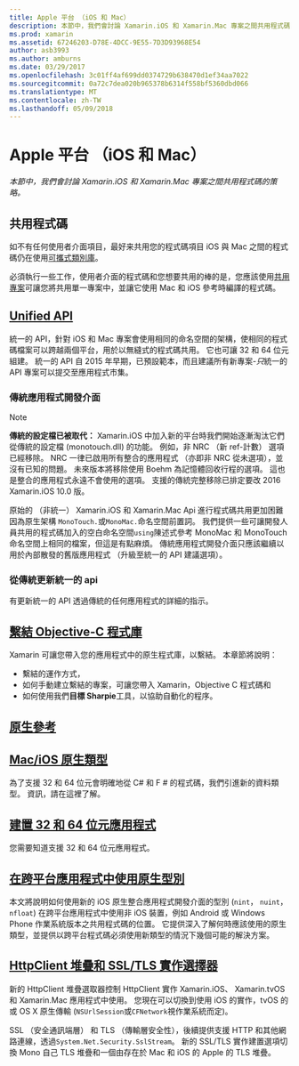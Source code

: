 ```yaml
---
title: Apple 平台 （iOS 和 Mac）
description: 本節中，我們會討論 Xamarin.iOS 和 Xamarin.Mac 專案之間共用程式碼的策略。
ms.prod: xamarin
ms.assetid: 67246203-D78E-4DCC-9E55-7D3D93968E54
author: asb3993
ms.author: amburns
ms.date: 03/29/2017
ms.openlocfilehash: 3c01ff4af699dd0374729b638470d1ef34aa7022
ms.sourcegitcommit: 0a72c7dea020b965378b6314f558bf5360dbd066
ms.translationtype: MT
ms.contentlocale: zh-TW
ms.lasthandoff: 05/09/2018
---
```

# <a name="apple-platform-ios-and-mac"></a>Apple 平台 （iOS 和 Mac）

_本節中，我們會討論 Xamarin.iOS 和 Xamarin.Mac 專案之間共用程式碼的策略。_

## <a name="code-sharing"></a>共用程式碼

如不有任何使用者介面項目，最好来共用您的程式碼項目 iOS 與 Mac 之間的程式碼仍在使用[可攜式類別庫](~/cross-platform/app-fundamentals/pcl.md)。

必須執行一些工作，使用者介面的程式碼和您想要共用的棒的是，您應該使用[共用專案](~/cross-platform/app-fundamentals/shared-projects.md)可讓您將共用單一專案中，並讓它使用 Mac 和 iOS 參考時編譯的程式碼。

##  <a name="unified-apiunifiedindexmd"></a>[Unified API](unified/index.md)

統一的 API，針對 iOS 和 Mac 專案會使用相同的命名空間的架構，使相同的程式碼檔案可以跨越兩個平台，用於以無縫式的程式碼共用。 它也可讓 32 和 64 位元組建。 統一的 API 自 2015 年早期，已預設範本，而且建議所有新專案-*只*統一的 API 專案可以提交至應用程式市集。

### <a name="classic-apis"></a>傳統應用程式開發介面

> [!NOTE]
> **傳統的設定檔已被取代：** Xamarin.iOS 中加入新的平台時我們開始逐漸淘汰它們從傳統的設定檔 (monotouch.dll) 的功能。 例如，非 NRC （新 ref-計數） 選項已經移除。 NRC 一律已啟用所有整合的應用程式 （亦即非 NRC 從未選項），並沒有已知的問題。 未來版本將移除使用 Boehm 為記憶體回收行程的選項。 這也是整合的應用程式永遠不會使用的選項。 支援的傳統完整移除已排定要改 2016 Xamarin.iOS 10.0 版。

原始的 （非統一） Xamarin.iOS 和 Xamarin.Mac Api 進行程式碼共用更加困難因為原生架構 `MonoTouch.`或`MonoMac.`命名空間前置詞。  我們提供一些可讓開發人員共用的程式碼加入的空白命名空間`using`陳述式參考 MonoMac 和 MonoTouch 命名空間上相同的檔案，但這是有點麻煩。 傳統應用程式開發介面只應該繼續以用於內部散發的舊版應用程式 （升級至統一的 API 建議選項）。


### <a name="updating-from-classic-to-the-unified-api"></a>從傳統更新統一的 api

有更新統一的 API 透過傳統的任何應用程式的詳細的指示。

## <a name="binding-objective-c-librariesbindingindexmd"></a>[繫結 Objective-C 程式庫](binding/index.md)

Xamarin 可讓您帶入您的應用程式中的原生程式庫，以繫結。 本章節將說明：

- 繫結的運作方式，
- 如何手動建立繫結的專案，可讓您帶入 Xamarin，Objective C 程式碼和
- 如何使用我們**目標 Sharpie**工具，以協助自動化的程序。

## <a name="native-referencesnative-referencesmd"></a>[原生參考](native-references.md)



##  <a name="macios-native-typesnativetypesmd"></a>[Mac/iOS 原生類型](nativetypes.md)

為了支援 32 和 64 位元會明確地從 C# 和 F # 的程式碼，我們引進新的資料類型。   資訊，請在這裡了解。

##  <a name="building-32-and-64-bit-apps32-and-64indexmd"></a>[建置 32 和 64 位元應用程式](32-and-64/index.md)

您需要知道支援 32 和 64 位元應用程式。

## <a name="working-with-native-types-in-cross-platform-appsnative-types-cross-platformmd"></a>[在跨平台應用程式中使用原生型別](native-types-cross-platform.md)

本文將說明如何使用新的 iOS 原生整合應用程式開發介面的型別 (`nint`， `nuint`， `nfloat`) 在跨平台應用程式中使用非 iOS 裝置，例如 Android 或 Windows Phone 作業系統版本之共用程式碼的位置。
它提供深入了解何時應該使用的原生類型，並提供以跨平台程式碼必須使用新類型的情況下幾個可能的解決方案。


## <a name="httpclient-stack-and-ssltls-implementation-selectorhttp-stackmd"></a>[HttpClient 堆疊和 SSL/TLS 實作選擇器](http-stack.md)

新的 HttpClient 堆疊選取器控制 HttpClient 實作 Xamarin.iOS、 Xamarin.tvOS 和 Xamarin.Mac 應用程式中使用。 您現在可以切換到使用 iOS 的實作，tvOS 的或 OS X 原生傳輸 (`NSUrlSession`或`CFNetwork`視作業系統而定)。

SSL （安全通訊端層） 和 TLS （傳輸層安全性），後續提供支援 HTTP 和其他網路連線，透過`System.Net.Security.SslStream`。 新的 SSL/TLS 實作建置選項切換 Mono 自己 TLS 堆疊和一個由存在於 Mac 和 iOS 的 Apple 的 TLS 堆疊。
